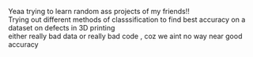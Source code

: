 Yeaa trying to learn random ass projects of my friends!!
<br>Trying out different methods of classsification to find best accuracy on a dataset on defects in 3D printing 
<br> either really bad data or really bad code , coz we aint no way near good accuracy
